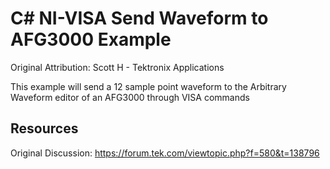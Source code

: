 # C\# NI-VISA Send Waveform to AFG3000 Example
Original Attribution: Scott H - Tektronix Applications

This example will send a 12 sample point waveform to the Arbitrary Waveform editor of an AFG3000 through VISA commands

Resources
---------
Original Discussion:
https://forum.tek.com/viewtopic.php?f=580&t=138796

